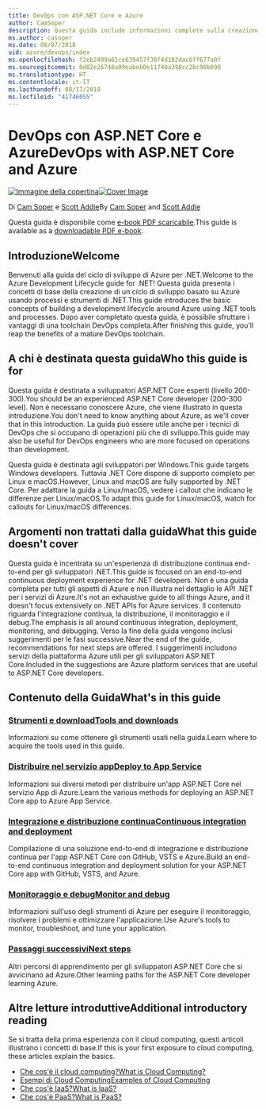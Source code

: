 ```yaml
---
title: DevOps con ASP.NET Core e Azure
author: CamSoper
description: Questa guida include informazioni complete sulla creazione di una pipeline DevOps per un'app ASP.NET Core ospitata in Azure.
ms.author: casoper
ms.date: 08/07/2018
uid: azure/devops/index
ms.openlocfilehash: f2eb2499a61ce639457f30f4d182dac6ff677a0f
ms.sourcegitcommit: 6d02e26748a09eabeb0e11740a398cc2bc90b098
ms.translationtype: HT
ms.contentlocale: it-IT
ms.lasthandoff: 08/17/2018
ms.locfileid: "41746055"
---
```

# <a name="devops-with-aspnet-core-and-azure"></a><span data-ttu-id="e1f09-103">DevOps con ASP.NET Core e Azure</span><span class="sxs-lookup"><span data-stu-id="e1f09-103">DevOps with ASP.NET Core and Azure</span></span>

<span data-ttu-id="e1f09-104">[![Immagine della copertina](./media/cover-large.png)](https://aka.ms/devopsbook)</span><span class="sxs-lookup"><span data-stu-id="e1f09-104">[![Cover Image](./media/cover-large.png)](https://aka.ms/devopsbook)</span></span>

<span data-ttu-id="e1f09-105">Di [Cam Soper](https://twitter.com/camsoper) e [Scott Addie](https://twitter.com/scottaddie)</span><span class="sxs-lookup"><span data-stu-id="e1f09-105">By [Cam Soper](https://twitter.com/camsoper) and [Scott Addie](https://twitter.com/scottaddie)</span></span>

<span data-ttu-id="e1f09-106">Questa guida è disponibile come [e-book PDF scaricabile](https://aka.ms/devopsbook).</span><span class="sxs-lookup"><span data-stu-id="e1f09-106">This guide is available as a [downloadable PDF e-book](https://aka.ms/devopsbook).</span></span>

## <a name="welcome"></a><span data-ttu-id="e1f09-107">Introduzione</span><span class="sxs-lookup"><span data-stu-id="e1f09-107">Welcome</span></span> 

<span data-ttu-id="e1f09-108">Benvenuti alla guida del ciclo di sviluppo di Azure per .NET.</span><span class="sxs-lookup"><span data-stu-id="e1f09-108">Welcome to the Azure Development Lifecycle guide for .NET!</span></span> <span data-ttu-id="e1f09-109">Questa guida presenta i concetti di base della creazione di un ciclo di sviluppo basato su Azure usando processi e strumenti di .NET.</span><span class="sxs-lookup"><span data-stu-id="e1f09-109">This guide introduces the basic concepts of building a development lifecycle around Azure using .NET tools and processes.</span></span> <span data-ttu-id="e1f09-110">Dopo aver completato questa guida, è possibile sfruttare i vantaggi di una toolchain DevOps completa.</span><span class="sxs-lookup"><span data-stu-id="e1f09-110">After finishing this guide, you'll reap the benefits of a mature DevOps toolchain.</span></span>

## <a name="who-this-guide-is-for"></a><span data-ttu-id="e1f09-111">A chi è destinata questa guida</span><span class="sxs-lookup"><span data-stu-id="e1f09-111">Who this guide is for</span></span>

<span data-ttu-id="e1f09-112">Questa guida è destinata a sviluppatori ASP.NET Core esperti (livello 200-300).</span><span class="sxs-lookup"><span data-stu-id="e1f09-112">You should be an experienced ASP.NET Core developer (200-300 level).</span></span> <span data-ttu-id="e1f09-113">Non è necessario conoscere Azure, che viene illustrato in questa introduzione.</span><span class="sxs-lookup"><span data-stu-id="e1f09-113">You don't need to know anything about Azure, as we'll cover that in this introduction.</span></span> <span data-ttu-id="e1f09-114">La guida può essere utile anche per i tecnici di DevOps che si occupano di operazioni più che di sviluppo.</span><span class="sxs-lookup"><span data-stu-id="e1f09-114">This guide may also be useful for DevOps engineers who are more focused on operations than development.</span></span>

<span data-ttu-id="e1f09-115">Questa guida è destinata agli sviluppatori per Windows.</span><span class="sxs-lookup"><span data-stu-id="e1f09-115">This guide targets Windows developers.</span></span> <span data-ttu-id="e1f09-116">Tuttavia .NET Core dispone di supporto completo per Linux e macOS.</span><span class="sxs-lookup"><span data-stu-id="e1f09-116">However, Linux and macOS are fully supported by .NET Core.</span></span> <span data-ttu-id="e1f09-117">Per adattare la guida a Linux/macOS, vedere i callout che indicano le differenze per Linux/macOS.</span><span class="sxs-lookup"><span data-stu-id="e1f09-117">To adapt this guide for Linux/macOS, watch for callouts for Linux/macOS differences.</span></span>

## <a name="what-this-guide-doesnt-cover"></a><span data-ttu-id="e1f09-118">Argomenti non trattati dalla guida</span><span class="sxs-lookup"><span data-stu-id="e1f09-118">What this guide doesn't cover</span></span>

<span data-ttu-id="e1f09-119">Questa guida è incentrata su un'esperienza di distribuzione continua end-to-end per gli sviluppatori .NET.</span><span class="sxs-lookup"><span data-stu-id="e1f09-119">This guide is focused on an end-to-end continuous deployment experience for .NET developers.</span></span> <span data-ttu-id="e1f09-120">Non è una guida completa per tutti gli aspetti di Azure e non illustra nel dettaglio le API .NET per i servizi di Azure.</span><span class="sxs-lookup"><span data-stu-id="e1f09-120">It's not an exhaustive guide to all things Azure, and it doesn't focus extensively on .NET APIs for Azure services.</span></span> <span data-ttu-id="e1f09-121">Il contenuto riguarda l'integrazione continua, la distribuzione, il monitoraggio e il debug.</span><span class="sxs-lookup"><span data-stu-id="e1f09-121">The emphasis is all around continuous integration, deployment, monitoring, and debugging.</span></span> <span data-ttu-id="e1f09-122">Verso la fine della guida vengono inclusi suggerimenti per le fasi successive.</span><span class="sxs-lookup"><span data-stu-id="e1f09-122">Near the end of the guide, recommendations for next steps are offered.</span></span> <span data-ttu-id="e1f09-123">I suggerimenti includono servizi della piattaforma Azure utili per gli sviluppatori ASP.NET Core.</span><span class="sxs-lookup"><span data-stu-id="e1f09-123">Included in the suggestions are Azure platform services that are useful to ASP.NET Core developers.</span></span>

## <a name="whats-in-this-guide"></a><span data-ttu-id="e1f09-124">Contenuto della Guida</span><span class="sxs-lookup"><span data-stu-id="e1f09-124">What's in this guide</span></span>

### <a name="tools-and-downloadsxrefazuredevopstools-and-downloads"></a>[<span data-ttu-id="e1f09-125">Strumenti e download</span><span class="sxs-lookup"><span data-stu-id="e1f09-125">Tools and downloads</span></span>](xref:azure/devops/tools-and-downloads)

<span data-ttu-id="e1f09-126">Informazioni su come ottenere gli strumenti usati nella guida.</span><span class="sxs-lookup"><span data-stu-id="e1f09-126">Learn where to acquire the tools used in this guide.</span></span>

### <a name="deploy-to-app-servicexrefazuredevopsdeploy-to-app-service"></a>[<span data-ttu-id="e1f09-127">Distribuire nel servizio app</span><span class="sxs-lookup"><span data-stu-id="e1f09-127">Deploy to App Service</span></span>](xref:azure/devops/deploy-to-app-service)

<span data-ttu-id="e1f09-128">Informazioni sui diversi metodi per distribuire un'app ASP.NET Core nel servizio App di Azure.</span><span class="sxs-lookup"><span data-stu-id="e1f09-128">Learn the various methods for deploying an ASP.NET Core app to Azure App Service.</span></span>

### <a name="continuous-integration-and-deploymentxrefazuredevopscicd"></a>[<span data-ttu-id="e1f09-129">Integrazione e distribuzione continua</span><span class="sxs-lookup"><span data-stu-id="e1f09-129">Continuous integration and deployment</span></span>](xref:azure/devops/cicd)

<span data-ttu-id="e1f09-130">Compilazione di una soluzione end-to-end di integrazione e distribuzione continua per l'app ASP.NET Core con GitHub, VSTS e Azure.</span><span class="sxs-lookup"><span data-stu-id="e1f09-130">Build an end-to-end continuous integration and deployment solution for your ASP.NET Core app with GitHub, VSTS, and Azure.</span></span>

### <a name="monitor-and-debugxrefazuredevopsmonitor"></a>[<span data-ttu-id="e1f09-131">Monitoraggio e debug</span><span class="sxs-lookup"><span data-stu-id="e1f09-131">Monitor and debug</span></span>](xref:azure/devops/monitor)

<span data-ttu-id="e1f09-132">Informazioni sull'uso degli strumenti di Azure per eseguire il monitoraggio, risolvere i problemi e ottimizzare l'applicazione.</span><span class="sxs-lookup"><span data-stu-id="e1f09-132">Use Azure's tools to monitor, troubleshoot, and tune your application.</span></span>

### <a name="next-stepsxrefazuredevopsnext-steps"></a>[<span data-ttu-id="e1f09-133">Passaggi successivi</span><span class="sxs-lookup"><span data-stu-id="e1f09-133">Next steps</span></span>](xref:azure/devops/next-steps)

<span data-ttu-id="e1f09-134">Altri percorsi di apprendimento per gli sviluppatori ASP.NET Core che si avvicinano ad Azure.</span><span class="sxs-lookup"><span data-stu-id="e1f09-134">Other learning paths for the ASP.NET Core developer learning Azure.</span></span>

## <a name="additional-introductory-reading"></a><span data-ttu-id="e1f09-135">Altre letture introduttive</span><span class="sxs-lookup"><span data-stu-id="e1f09-135">Additional introductory reading</span></span>

<span data-ttu-id="e1f09-136">Se si tratta della prima esperienza con il cloud computing, questi articoli illustrano i concetti di base.</span><span class="sxs-lookup"><span data-stu-id="e1f09-136">If this is your first exposure to cloud computing, these articles explain the basics.</span></span>

* [<span data-ttu-id="e1f09-137">Che cos'è il cloud computing?</span><span class="sxs-lookup"><span data-stu-id="e1f09-137">What is Cloud Computing?</span></span>](https://azure.microsoft.com/overview/what-is-cloud-computing/)
* [<span data-ttu-id="e1f09-138">Esempi di Cloud Computing</span><span class="sxs-lookup"><span data-stu-id="e1f09-138">Examples of Cloud Computing</span></span>](https://azure.microsoft.com/overview/examples-of-cloud-computing/)
* [<span data-ttu-id="e1f09-139">Che cos'è IaaS?</span><span class="sxs-lookup"><span data-stu-id="e1f09-139">What is IaaS?</span></span>](https://azure.microsoft.com/overview/what-is-iaas/)
* [<span data-ttu-id="e1f09-140">Che cos'è PaaS?</span><span class="sxs-lookup"><span data-stu-id="e1f09-140">What is PaaS?</span></span>](https://azure.microsoft.com/overview/what-is-paas/)
